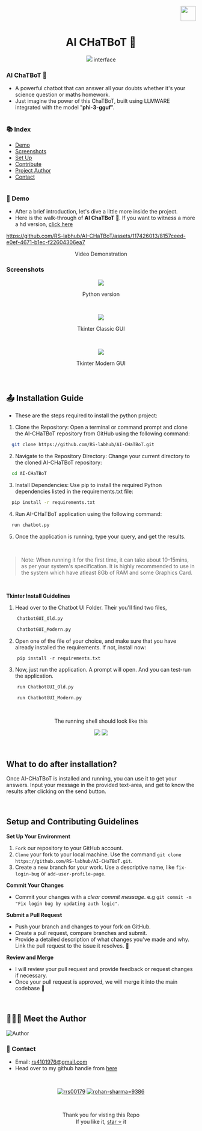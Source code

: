 <p align="right">
    <img height="40px" width="40px" src="Assets/RS LOGO.png" />
</p>

#

<h1 align="center">
    AI CHaTBoT 🤖
</h1>

<p align="center">
  <img src="Assets/Models.png"  />
  interface
</p>


### AI ChaTBoT 🤖 
- A powerful chatbot that can answer all your doubts whether it's your science question or maths homework.
- Just imagine the power of this ChaTBoT, built using LLMWARE integrated with the model "**phi-3-gguf**".

#

### :books: Index

- [Demo](#movie_camera-Demo)
- [Screenshots](#screenshots)
- [Set Up](#outbox_tray-Set-up)
- [Contribute](#building_construction-Contribute)
- [Project Author](#people_holding_hands-Meet-the-Author)
- [Contact](#email-contact)

#

###  :movie_camera: Demo
- After a brief introduction, let's dive a little more inside the project.
- Here is the walk-through of **AI ChaTBoT 🤖**. If you want to witness a more a hd version, [click here](https://github.com/RS-labhub/AI-CHaTBoT/blob/master/Assets/LLMWARE%20CHatBot%20Preview.mp4)

https://github.com/RS-labhub/AI-CHaTBoT/assets/117426013/8157ceed-e0ef-4671-b1ec-f22604306ea7

<p align="center">Video Demonstration</p>

### Screenshots

<p align="center">
  <img src="Assets/Chatbot.png"  />
  <p align="center">Python version</p>
  <br>
  <p align="center">
  <img src="Assets/Classic_Interface.png"  />
  <p align="center">Tkinter Classic GUI</p>
  <br>
  <p align="center">
  <img src="Assets/Modern_Interface.png"  />
  <p align="center">Tkinter Modern GUI</p>
</p>

<br>

#

##  :outbox_tray: Installation Guide
- These are the steps required to install the python project:


1. Clone the Repository: Open a terminal or command prompt and clone the AI-CHaTBoT repository from GitHub using the following command:

  ```bash
    git clone https://github.com/RS-labhub/AI-CHaTBoT.git
  ```

2. Navigate to the Repository Directory: Change your current directory to the cloned AI-CHaTBoT repository:

  ```bash
    cd AI-CHaTBoT
  ```

3. Install Dependencies: Use pip to install the required Python dependencies listed in the requirements.txt file:

  ```bash
    pip install -r requirements.txt
  ```

4. Run AI-CHaTBoT application using the following command:

  ```py
    run chatbot.py
  ```

5. Once the application is running, type your query, and get the results.

<br>

> Note: When running it for the first time, it can take about 10-15mins, as per your system's specification. It is highly recommended to use in the system which have atleast 8Gb of RAM and some Graphics Card.

<br>

**Tkinter Install Guidelines**

1. Head over to the Chatbot UI Folder. Their you'll find two files, 
```py
    ChatbotGUI_Old.py
```
```py
    ChatbotGUI_Modern.py
```

2. Open one of the file of your choice, and make sure that you have already installed the requirements. If not, install now:
```py
    pip install -r requirements.txt
```

3. Now, just run the application. A prompt will open. And you can test-run the application.
```py
    run ChatbotGUI_Old.py
```
```py
    run ChatbotGUI_Modern.py
```
<br>
<p align="center">
  The running shell should look like this
</p>
<p align="center">
<img src="Assets/Classic Gui.png" >
<img src="Assets/Modern GUI.png" >
</p>
<br>

## What to do after installation?
Once AI-CHaTBoT is installed and running, you can use it to get your answers. Input your message in the provided text-area, and get to know the results after clicking on the send button.


$~$

## Setup and Contributing Guidelines
    
**Set Up Your Environment**

1. `Fork` our repository to your GitHub account. 
2. `Clone` your fork to your local machine. 
    Use the command `git clone https://github.com/RS-labhub/AI-CHaTBoT.git`.
3. Create a new branch for your work. 
    Use a descriptive name, like `fix-login-bug` or `add-user-profile-page`.
    
**Commit Your Changes**

- Commit your changes with a _clear commit message_. 
  e.g `git commit -m "Fix login bug by updating auth logic"`.

**Submit a Pull Request**

- Push your branch and changes to your fork on GitHub.
- Create a pull request, compare branches and submit.
- Provide a detailed description of what changes you've made and why. 
  Link the pull request to the issue it resolves. 🔗
    
**Review and Merge**

- I will review your pull request and provide feedback or request changes if necessary. 
- Once your pull request is approved, we will merge it into the main codebase 🥳

$~$

## :people_holding_hands: Meet the Author

<img  src="Assets/author.jpeg" alt="Author">


### :email: Contact 
- Email: rs4101976@gmail.com
- Head over to my github handle from [here](https://github.com/RS-labhub)

<br>

<p align="center">
<a href="https://twitter.com/rrs00179" target="blank"><img src="https://img.shields.io/badge/Twitter/X-000000?style=for-the-badge&logo=x&logoColor=white" alt="rrs00179" /></a>
<a href="https://www.linkedin.com/in/rohan-sharma-9386rs/" target="blank"><img src="https://img.shields.io/badge/LinkedIn-0077B5?style=for-the-badge&logo=linkedin&logoColor=white" alt="rohan-sharma=9386" /></a>
</p>

<br>

<p align="center">
   Thank you for visting this Repo <br>If you like it, <a href="https://github.com/RS-labhub/I-Love-You/stargazers">star ⭐</a> it
</p>
